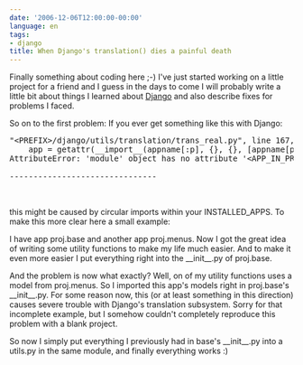 ```yaml
---
date: '2006-12-06T12:00:00-00:00'
language: en
tags:
- django
title: When Django's translation() dies a painful death
---
```



Finally something about coding here ;-) I've just started working on a little project for a friend and I guess in the days to come I will probably write a little bit about things I learned about [Django](http://www.djangoproject.com/) and also describe fixes for problems I faced.

So on to the first problem: If you ever get something like this with Django:

<pre class="output">
&quot;&lt;PREFIX&gt;/django/utils/translation/trans_real.py&quot;, line 167, in _fetch
    app = getattr(__import__(appname[:p], {}, {}, [appname[p+1:]]), appname[p+1:])
AttributeError: &apos;module&apos; object has no attribute &apos;&lt;APP_IN_PROJ&gt;&apos;

-------------------------------


</pre>

this might be caused by circular imports within your INSTALLED_APPS. To make this more clear here a small example:

I have app proj.base and another app proj.menus. Now I got the great idea of writing some utility functions to make my life much easier. And to make it even more easier I put everything right into the \_\_init\_\_.py of proj.base. 

And the problem is now what exactly? Well, on of my utility functions uses a model from proj.menus. So I imported this app's models right in proj.base's \_\_init\_\_.py. For some reason now, this (or at least something in this direction) causes severe trouble with Django's translation subsystem. Sorry for that incomplete example, but I somehow couldn't completely reproduce this problem with a blank project.

So now I simply put everything I previously had in base's \_\_init\_\_.py into a utils.py in the same module, and finally everything works :)